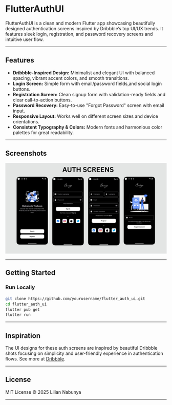 # FlutterAuthUI

FlutterAuthUI is a clean and modern Flutter app showcasing beautifully designed authentication screens inspired by Dribbble’s top UI/UX trends. It features sleek login, registration, and password recovery screens and intuitive user flow.

---

## Features

* **Dribbble-Inspired Design:** Minimalist and elegant UI with balanced spacing, vibrant accent colors, and smooth transitions.
* **Login Screen:** Simple form with email/password fields,and social login buttons.
* **Registration Screen:** Clean signup form with validation-ready fields and clear call-to-action buttons.
* **Password Recovery:** Easy-to-use "Forgot Password" screen with email input.
* **Responsive Layout:** Works well on different screen sizes and device orientations.
* **Consistent Typography & Colors:** Modern fonts and harmonious color palettes for great readability.

---

## Screenshots

![C5E56510-2D14-497E-AEA4-0FEE846B1D2A](assets/images/auth-screens.jpg)

---

## Getting Started

### Run Locally

```bash
git clone https://github.com/yourusername/flutter_auth_ui.git
cd flutter_auth_ui
flutter pub get
flutter run
```

---

## Inspiration

The UI designs for these auth screens are inspired by beautiful Dribbble shots focusing on simplicity and user-friendly experience in authentication flows. See more at [Dribbble](https://dribbble.com/shots/18891378-Login-Signup-Design-Flutter-App).

---

## License

MIT License © 2025 Lilian Nabunya

---

